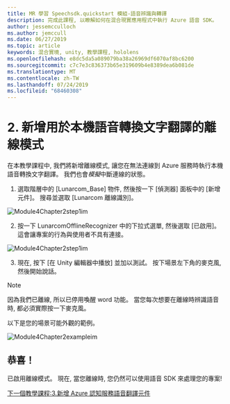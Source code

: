 ```yaml
---
title: MR 學習 Speechsdk.quickstart 模組-語音辨識與轉譯
description: 完成此課程, 以瞭解如何在混合現實應用程式中執行 Azure 語音 SDK。
author: jessemcculloch
ms.author: jemccull
ms.date: 06/27/2019
ms.topic: article
keywords: 混合實境, unity, 教學課程, hololens
ms.openlocfilehash: e8dc5da5a089079ba38a26969df6070af8bc6200
ms.sourcegitcommit: c7c7e3c836373b65e319609b4e8389dea6b081de
ms.translationtype: MT
ms.contentlocale: zh-TW
ms.lasthandoff: 07/24/2019
ms.locfileid: "68460308"
---
```

# <a name="2----adding-an-offline-mode-for-local-speech-to-text-translation"></a>2.  新增用於本機語音轉換文字翻譯的離線模式

在本教學課程中, 我們將新增離線模式, 讓您在無法連線到 Azure 服務時執行本機語音轉換文字翻譯。 我們也會*模擬*中斷連線的狀態。

1. 選取階層中的 [Lunarcom_Base] 物件, 然後按一下 [偵測器] 面板中的 [新增元件]。 搜尋並選取 [Lunarcom 離線識別]。

![Module4Chapter2step1im](images/module4chapter2step1im.PNG)

2. 按一下 LunarcomOfflineRecognizer 中的下拉式選單, 然後選取 [已啟用]。 這會讓專案的行為與使用者不具有連接。 

![Module4Chapter2step1im](images/module4chapter2step2im.PNG)

3. 現在, 按下 [在 Unity 編輯器中播放] 並加以測試。 按下場景左下角的麥克風, 然後開始說話。 

> [!NOTE]
> 因為我們已離線, 所以已停用喚醒 word 功能。 當您每次想要在離線時辨識語音時, 都必須實際按一下麥克風。 

以下是您的場景可能外觀的範例。

![Module4Chapter2exampleim](images/module4chapter2exampleim.PNG)

## <a name="congratulations"></a>恭喜！

已啟用離線模式。 現在, 當您離線時, 您仍然可以使用語音 SDK 來處理您的專案! 


[下一個教學課程:3.新增 Azure 認知服務語音翻譯元件](mrlearning-speechSDK-ch3.md)

